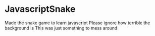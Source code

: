 # JavascriptSnake
Made the snake game to learn javascript
Please ignore how terrible the background is
This was just something to mess around
